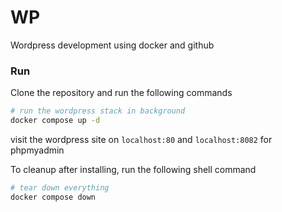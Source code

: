 # WP
Wordpress development using docker and github

### Run

Clone the repository and run the following commands
```sh
# run the wordpress stack in background
docker compose up -d
```

visit the wordpress site on `localhost:80` and `localhost:8082` for phpmyadmin

To cleanup after installing, run the following shell command
```sh
# tear down everything
docker compose down
```
